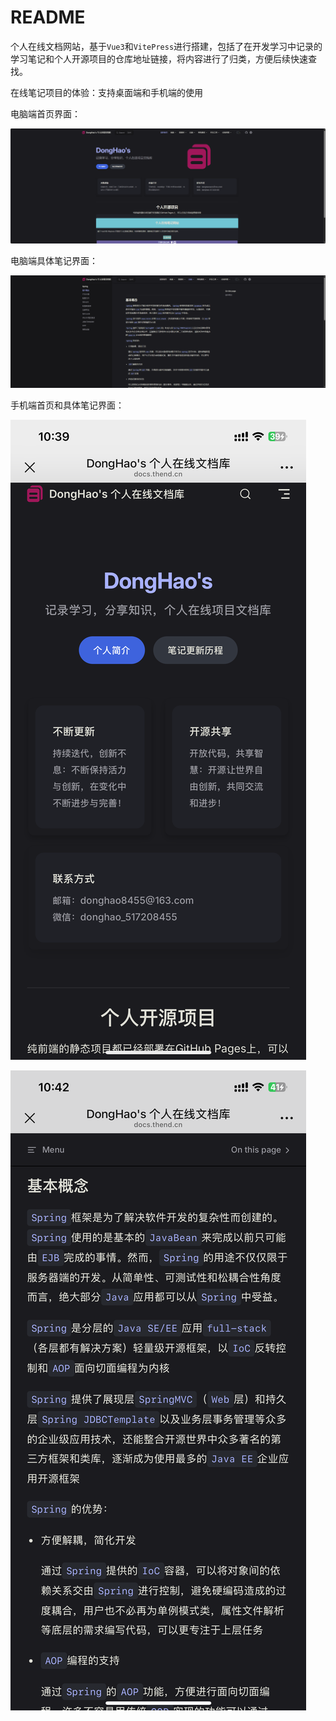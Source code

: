 # README

个人在线文档网站，基于`Vue3`和`VitePress`进行搭建，包括了在开发学习中记录的学习笔记和个人开源项目的仓库地址链接，将内容进行了归类，方便后续快速查找。

在线笔记项目的体验：支持桌面端和手机端的使用

电脑端首页界面：

![image-20250513163414455](./images/image-shouye.png)

电脑端具体笔记界面：

![image-20250513163454603](./images/image-pages.png)

手机端首页和具体笔记界面：

![image-20250513164055132](./images/image-phoneshouye.png)

![image-20250513164145146](./images/image-phonepages.png)

